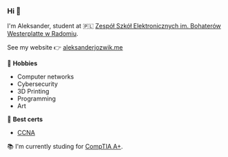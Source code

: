 ### Hi 👋
I'm Aleksander, student at 🇵🇱 [Zespół Szkół Elektronicznych im. Bohaterów Westerplatte w Radomiu](https://elektronik.edu.pl/).

See my website 👉 [aleksanderjozwik.me](aleksanderjozwik.me)

🎨 **Hobbies**
- Computer networks
- Cybersecurity
- 3D Printing
- Programming
- Art

📜 **Best certs**
- [CCNA](https://www.credly.com/badges/55999a78-c56a-4253-968f-d764c438f61d)

📚 I'm currently studing for [CompTIA A+](https://www.comptia.org/certifications/a).
